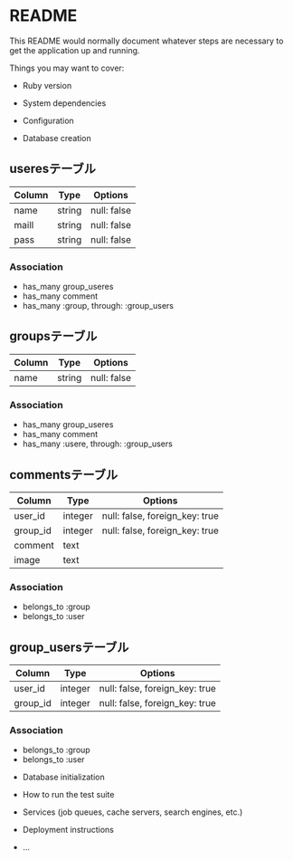 # README

This README would normally document whatever steps are necessary to get the
application up and running.

Things you may want to cover:

* Ruby version

* System dependencies

* Configuration

* Database creation

## useresテーブル

|Column|Type|Options|
|------|----|-------|
|name|string|null: false|
|maill|string|null: false|
|pass|string|null: false|
### Association
- has_many group_useres
- has_many comment
- has_many :group, through: :group_users

## groupsテーブル

|Column|Type|Options|
|------|----|-------|
|name|string|null: false|

### Association
- has_many group_useres
- has_many comment
- has_many :usere, through: :group_users

## commentsテーブル

|Column|Type|Options|
|------|----|-------|
|user_id|integer|null: false, foreign_key: true|
|group_id|integer|null: false, foreign_key: true|
|comment|text||
|image|text||

### Association
- belongs_to :group
- belongs_to :user

## group_usersテーブル

|Column|Type|Options|
|------|----|-------|
|user_id|integer|null: false, foreign_key: true|
|group_id|integer|null: false, foreign_key: true|

### Association
- belongs_to :group
- belongs_to :user

* Database initialization

* How to run the test suite

* Services (job queues, cache servers, search engines, etc.)

* Deployment instructions

* ...
